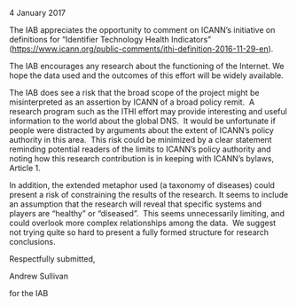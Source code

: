 
4 January 2017


The IAB appreciates the opportunity to comment on ICANN’s initiative on definitions for “Identifier Technology Health Indicators” (<https://www.icann.org/public-comments/ithi-definition-2016-11-29-en>).


The IAB encourages any research about the functioning of the Internet. We hope the data used and the outcomes of this effort will be widely available.


The IAB does see a risk that the broad scope of the project might be misinterpreted as an assertion by ICANN of a broad policy remit.  A research program such as the ITHI effort may provide interesting and useful information to the world about the global DNS.  It would be unfortunate if people were distracted by arguments about the extent of ICANN’s policy authority in this area.  This risk could be minimized by a clear statement reminding potential readers of the limits to ICANN’s policy authority and noting how this research contribution is in keeping with ICANN’s bylaws, Article 1.


In addition, the extended metaphor used (a taxonomy of diseases) could present a risk of constraining the results of the research. It seems to include an assumption that the research will reveal that specific systems and players are “healthy” or “diseased”.  This seems unnecessarily limiting, and could overlook more complex relationships among the data.  We suggest not trying quite so hard to present a fully formed structure for research conclusions.


Respectfully submitted,


Andrew Sullivan  

for the IAB


